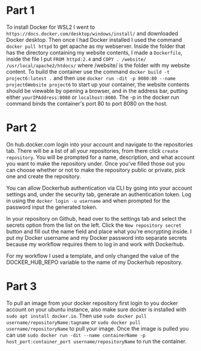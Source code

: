 # Part 1  

 To install Docker for WSL2 I went to `https://docs.docker.com/desktop/windows/install/` and downloaded Docker desktop. Then once I had Docker installed I used the command `docker pull httpd` to get apache as my webserver. Inside the folder that has the directory containing my website contents, I made a `Dockerfile`, inside the file I put `FROM httpd:2.4` and `COPY . /website/ /usr/local/apache2/htdocs/` where /website/ is the folder with my website content. To build the container use the command `docker build -t project6:latest .` and then use `docker run -dit -p 8080:80 --name project6Website project6` to start up your container, the website contents should be viewable by opening a browser, and in the address bar, putting either `yourIPAddress:8080` or `localhost:8080`. The -p in the docker run command binds the container's port 80 to port 8080 on the host.  

# Part 2  

On hub.docker.com login into your account and navigate to the repositories tab. There will be a list of all your repositories, from there click `create repository`. You will be prompted for a name, description, and what account you want to make the repository under. Once you've filled those out you can choose whether or not to make the repository public or private, pick one and create the repository.  

You can allow Dockerhub authentication via CLI by going into your account settings and, under the security tab, generate an authentication token. Log in using the `docker login -u username` and when prompted for the password input the generated token.  

In your repository on Github, head over to the settings tab and select the secrets option from the list on the left. Click the `New repository secret` button and fill out the name field and place what you're encrypting inside. I put my Docker username and my Docker password into separate secrets because my workflow requires them to log in and work with Dockerhub.  

For my workflow I used a template, and only changed the value of the DOCKER_HUB_REPO variable to the name of my Dockerhub repository.  

# Part 3

To pull an image from your docker repository first login to you docker account on your ubuntu instance, also make sure docker is installed with `sudo apt install docker.io`. Then use `sudo docker pull username/repositoryName:tagname` or `sudo docker pull username/repositoryName` to pull your image. Once the image is pulled you can use `sudo docker run -dit --name containerName -p host_port:container_port username/repositoryName` to run the container.
 
